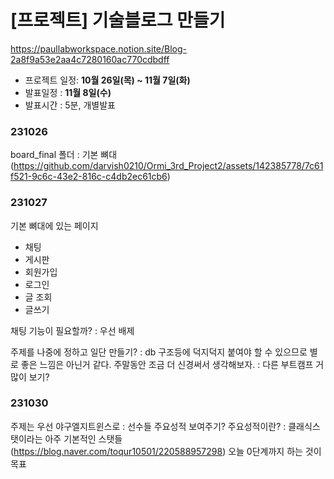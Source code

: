 # [프로젝트] 기술블로그 만들기
https://paullabworkspace.notion.site/Blog-2a8f9a53e2aa4c7280160ac770cdbdff

- 프로젝트 일정: **10월 26일(목) ~ 11월 7일(화)**
- 발표일정 : **11월 8일(수)**
- 발표시간 : 5분, 개별발표


### 231026

board_final 폴더 : 기본 뼈대
(https://github.com/darvish0210/Ormi_3rd_Project2/assets/142385778/7c61f521-9c6c-43e2-816c-c4db2ec61cb6)

### 231027

기본 뼈대에 있는 페이지
- 채팅
- 게시판
- 회원가입
- 로그인
- 글 조회
- 글쓰기

채팅 기능이 필요할까? : 우선 배제

주제를 나중에 정하고 일단 만들기? : db 구조등에 덕지덕지 붙여야 할 수 있으므로 별로 좋은 느낌은 아닌거 같다.
주말동안 조금 더 신경써서 생각해보자. : 다른 부트캠프 거 많이 보기?

### 231030

주제는 우선 야구엘지트윈스로 : 선수들 주요성적 보여주기?
주요성적이란? : 클래식스탯이라는 아주 기본적인 스탯들(https://blog.naver.com/toqur10501/220588957298)
오늘 0단계까지 하는 것이 목표